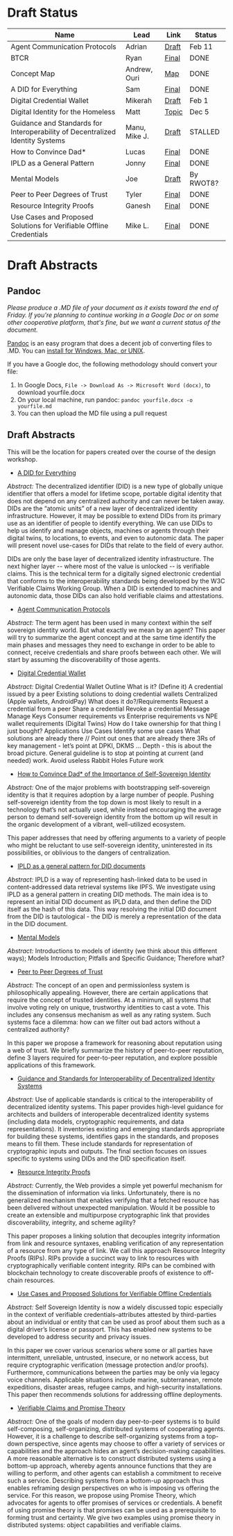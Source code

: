 # Draft Status

Name | Lead | Link | Status
---|---|---|---
Agent Communication Protocols | Adrian | [Draft](https://github.com/WebOfTrustInfo/rwot7/blob/master/draft-documents/Agent-Communication-Protocols.md) | Feb 11
BTCR | Ryan | [Final](https://github.com/WebOfTrustInfo/rwot7-toronto/blob/master/final-documents/btcr_0_1.pdf) | DONE
Concept Map | Andrew, Ouri | [Map](https://kumu.io/andrewhughes3000/rwot#credentials-concepts) | DONE
A DID for Everything | Sam | [Final](https://github.com/WebOfTrustInfo/rwot7-toronto/blob/master/final-documents/A_DID_for_everything.pdf) | DONE
Digital Credential Wallet | Mikerah | [Draft](https://github.com/WebOfTrustInfo/rwot7/blob/master/draft-documents/Digital%20Credential%20Wallet.md) | Feb 1
Digital Identity for the Homeless | Matt | [Topic](https://github.com/WebOfTrustInfo/rwot7/blob/master/topics-and-advance-readings/Digital-Identity-for-the-Homeless.md) | Dec 5
Guidance and Standards for Interoperability of Decentralized Identity Systems | Manu, Mike J. | [Draft](https://github.com/WebOfTrustInfo/rwot7/blob/master/draft-documents/Guidance_and_Standards_for_Interoperability_of_Decentralized_Identity_Systems.md) | STALLED
How to Convince Dad* | Lucas | [Final](https://github.com/WebOfTrustInfo/rwot7/blob/master/final-documents/convincing-dad.pdf) | DONE
IPLD as a General Pattern | Jonny | [Final](https://github.com/WebOfTrustInfo/rwot7-toronto/blob/master/final-documents/ipld-did.pdf) | DONE
Mental Models | Joe | [Draft](https://github.com/WebOfTrustInfo/rwot7/blob/master/draft-documents/mental-models.md) | By RWOT8?
Peer to Peer Degrees of Trust | Tyler | [Final](https://github.com/WebOfTrustInfo/rwot7/blob/master/final-documents/peer-to-peer-degrees-of-trust.pdf) | DONE
Resource Integrity Proofs | Ganesh | [Final](https://github.com/WebOfTrustInfo/rwot7/blob/master/final-documents/resource-integrity-proofs.pdf) | DONE
Use Cases and Proposed Solutions for Verifiable Offline Credentials | Mike L. | [Final](https://github.com/WebOfTrustInfo/rwot7-toronto/blob/master/final-documents/offline-use-cases.pdf)| DONE

# Draft Abstracts

## Pandoc

_Please produce a .MD file of your document as it exists toward the end of Friday. If you're planning to continue working in a Google Doc or on some other cooperative platform, that's fine, but we want a current status of the document._

[Pandoc](https://pandoc.org/) is an easy program that does a decent job of converting files to .MD. You can [install for Windows, Mac, or UNIX](https://pandoc.org/installing.html).

If you have a Google doc, the following methodology should convert your file:

   1. In Google Docs, `File -> Download As -> Microsoft Word (docx)`, to download yourfile.docx
   2. On your local machine, run pandoc: `pandoc yourfile.docx -o yourfile.md`
   3. You can then upload the MD file using a pull request

## Draft Abstracts

This will be the location for papers created over the course of the design workshop.

   * [A DID for Everything](https://github.com/WebOfTrustInfo/rwot7/blob/master/draft-documents/A_DID_for_everything.md)

*Abstract:* The decentralized identifier (DID) is a new type of globally unique identifier that offers a model for lifetime scope, portable digital identity that does not depend on any centralized authority and can never be taken away. DIDs are the “atomic units” of a new layer of decentralized identity infrastructure. However, it may be possible to extend DIDs from its primary use as an identifier of people to identify everything. We can use DIDs to help us identify and manage objects, machines or agents through their digital twins, to locations, to events, and even to autonomic data. The paper will present novel use-cases for DIDs that relate to the field of every author.

DIDs are only the base layer of decentralized identity infrastructure. The next higher layer -- where most of the value is unlocked -- is verifiable claims. This is the technical term for a digitally signed electronic credential that conforms to the interoperability standards being developed by the W3C Verifiable Claims Working Group. When a DID is extended to machines and autonomic data, those DIDs can also hold verifiable claims and attestations.

   * [Agent Communication Protocols](https://github.com/WebOfTrustInfo/rwot7/blob/master/draft-documents/Agent-Communication-Protocols.md)

*Abstract:* The term agent has been used in many context within the self sovereign identity world. But what exactly we mean by an agent? This paper will try to summarize the agent concept and at the same time identify the main phases and messages they need to exchange in order to be able to connect, receive credentials and share proofs between each other. We will start by assuming the discoverability of those agents.

   * [Digital Credential Wallet](https://github.com/WebOfTrustInfo/rwot7/blob/master/draft-documents/Digital%20Credential%20Wallet.md)

*Abstract:* Digital Credential Wallet Outline What is it? (Define it) A credential issued by a peer Existing solutions to doing credential wallets Centralized (Apple wallets, AndroidPay) What does it do?/Requirements Request a credential from a peer Share a credential Revoke a credential Message Manage Keys Consumer requirements vs Enterprise requirements vs NPE wallet requirements (Digital Twins) How do I take ownership for that thing I just bought? Applications Use Cases Identify some use cases What solutions are already there // Point out ones that are already there 3Rs of key management - let’s point at DPKI, DKMS … Depth - this is about the broad picture. General guideline is to stop at pointing at current (and needed) work. Avoid useless Rabbit Holes Future work

   * [How to Convince Dad\* of the Importance of Self-Sovereign Identity](https://github.com/WebOfTrustInfo/rwot7/blob/master/draft-documents/convincing-dad.md)

*Abstract:* One of the major problems with bootstrapping self-sovereign identity is that it requires adoption by a large number of people. Pushing self-sovereign identity from the top down is most likely to result in a technology that’s not actually used, while instead encouraging the average person to demand self-sovereign identity from the bottom up will result in the organic development of a vibrant, well-utilized ecosystem.

This paper addresses that need by offering arguments to a variety of people who might be reluctant to use self-sovereign identity, uninterested in its possibilities, or oblivious to the dangers of centralization.

   * [IPLD as a general pattern for DID documents](https://github.com/WebOfTrustInfo/rwot7/blob/master/draft-documents/ipld_did_documents.md)

*Abstract:* IPLD is a way of representing hash-linked data to be used in content-addressed data retrieval systems like IPFS. We investigate using IPLD as a general pattern in creating DID methods. The main idea is to represent an initial DID document as IPLD data, and then define the DID itself as the hash of this data. This way resolving the initial DID document from the DID is tautological - the DID is merely a representation of the data in the DID document.

   * [Mental Models](https://github.com/WebOfTrustInfo/rwot7/blob/master/draft-documents/mental-models.md)

*Abstract:* Introductions to models of identity (we think about this different ways); Models Introduction; Pitfalls and Specific Guidance; Therefore what?

   * [Peer to Peer Degrees of Trust](https://github.com/WebOfTrustInfo/rwot7/blob/master/draft-documents/peer-to-peer-degrees-of-trust.md)

*Abstract:* The concept of an open and permissionless system is philosophically appealing. However, there are certain applications that require the concept of trusted identities. At a minimum, all systems that involve voting rely on unique, trustworthy identities to cast a vote. This includes any consensus mechanism as well as any rating system. Such systems face a dilemma: how can we filter out bad actors without a centralized authority?

In this paper we propose a framework for reasoning about reputation using a web of trust. We briefly summarize the history of peer-to-peer reputation, define 3 layers required for peer-to-peer reputation, and explore possible applications of this framework.

   * [Guidance and Standards for Interoperability of Decentralized Identity Systems](Guidance_and_Standards_for_Interoperability_of_Decentralized_Identity_Systems.md)

*Abstract:* Use of applicable standards is critical to the interoperability of decentralized identity systems.  This paper provides high-level guidance for architects and builders of interoperable decentralized identity systems (including data models, cryptographic requirements, and data representations).  It inventories existing and emerging standards appropriate for building these systems, identifies gaps in the standards, and proposes means to fill them.  These include standards for representation of cryptographic inputs and outputs.  The final section focuses on issues specific to systems using DIDs and the DID specification itself.

   * [Resource Integrity Proofs](https://github.com/WebOfTrustInfo/rwot7/blob/master/draft-documents/resource-integrity-proofs.md)

*Abstract:* Currently, the Web provides a simple yet powerful mechanism for the dissemination of information via links. Unfortunately, there is no generalized mechanism that enables verifying that a fetched resource has been delivered without unexpected manipulation. Would it be possible to create an extensible and multipurpose cryptographic link that provides discoverability, integrity, and scheme agility?

This paper proposes a linking solution that decouples integrity information from link and resource syntaxes, enabling verification of any representation of a resource from any type of link. We call this approach Resource Integrity Proofs (RIPs). RIPs provide a succinct way to link to resources with cryptographically verifiable content integrity. RIPs can be combined with blockchain technology to create discoverable proofs of existence to off-chain resources.

   * [Use Cases and Proposed Solutions for Verifiable Offline Credentials](https://github.com/WebOfTrustInfo/rwot7/blob/master/draft-documents/Use%20Cases%20and%20Proposed%20Solutions%20for%20Verifiable%20Offline%20Credentials.md)

*Abstract:* Self Sovereign Identity is now a widely discussed topic especially in the context of verifiable credentials–attributes attested by third-parties about an individual or entity that can be used as proof about them such as a digital driver’s license or passport. This has enabled new systems to be developed to address security and privacy issues.

In this paper we cover various scenarios where some or all parties have intermittent, unreliable, untrusted, insecure, or no network access, but require cryptographic verification (message protection and/or proofs). Furthermore, communications between the parties may be only via legacy voice channels. Applicable situations include marine, subterranean, remote expeditions, disaster areas, refugee camps, and high-security installations. This paper then recommends solutions for addressing offline deployments.

   * [Verifiable Claims and Promise Theory](https://github.com/WebOfTrustInfo/rwot7/blob/master/draft-documents/Verifiable_Claims_Promise_Theory.org)

*Abstract:* One of the goals of modern day peer-to-peer systems is to build self-composing, self-organizing, distributed systems of cooperating agents. However, it is a challenge to describe self-organizing systems from a top-down perspective, since agents may choose to offer a variety of services or capabilities and the approach hides an agent’s decision-making capabilities. A more reasonable alternative is to construct distributed systems using a bottom-up approach, whereby agents announce functions that they are willing to perform, and other agents can establish a commitment to receive such a service. Describing systems from a bottom-up approach thus enables reframing design perspectives on who is imposing vs offering the service. For this reason, we propose using Promise Theory, which advocates for agents to offer promises of services or credentials. A benefit of using promise theory is that promises can be used as a prerequisite to forming trust and certainty. We give two examples using promise theory in distributed systems: object capabilities and verifiable claims.
